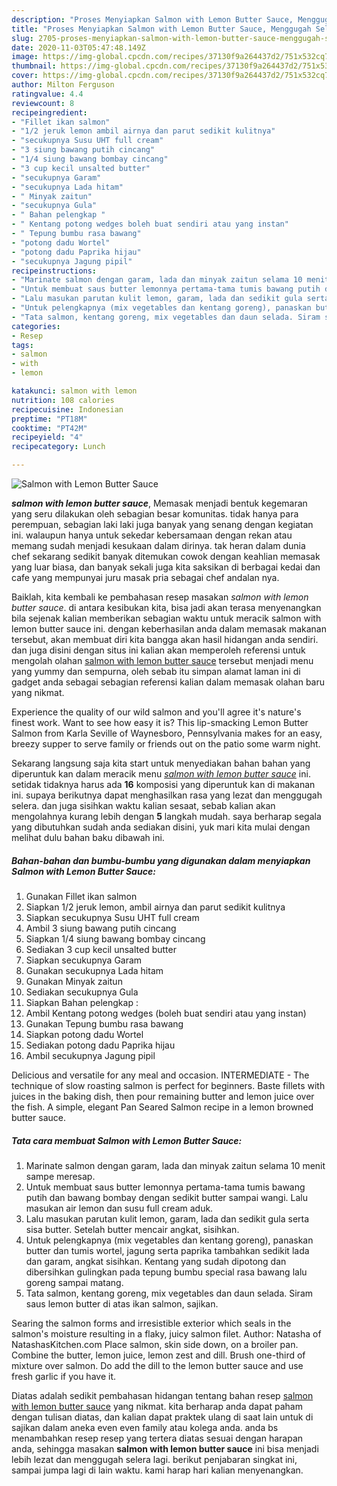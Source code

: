 ```yaml
---
description: "Proses Menyiapkan Salmon with Lemon Butter Sauce, Menggugah Selera"
title: "Proses Menyiapkan Salmon with Lemon Butter Sauce, Menggugah Selera"
slug: 2705-proses-menyiapkan-salmon-with-lemon-butter-sauce-menggugah-selera
date: 2020-11-03T05:47:48.149Z
image: https://img-global.cpcdn.com/recipes/37130f9a264437d2/751x532cq70/salmon-with-lemon-butter-sauce-foto-resep-utama.jpg
thumbnail: https://img-global.cpcdn.com/recipes/37130f9a264437d2/751x532cq70/salmon-with-lemon-butter-sauce-foto-resep-utama.jpg
cover: https://img-global.cpcdn.com/recipes/37130f9a264437d2/751x532cq70/salmon-with-lemon-butter-sauce-foto-resep-utama.jpg
author: Milton Ferguson
ratingvalue: 4.4
reviewcount: 8
recipeingredient:
- "Fillet ikan salmon"
- "1/2 jeruk lemon ambil airnya dan parut sedikit kulitnya"
- "secukupnya Susu UHT full cream"
- "3 siung bawang putih cincang"
- "1/4 siung bawang bombay cincang"
- "3 cup kecil unsalted butter"
- "secukupnya Garam"
- "secukupnya Lada hitam"
- " Minyak zaitun"
- "secukupnya Gula"
- " Bahan pelengkap "
- " Kentang potong wedges boleh buat sendiri atau yang instan"
- " Tepung bumbu rasa bawang"
- "potong dadu Wortel"
- "potong dadu Paprika hijau"
- "secukupnya Jagung pipil"
recipeinstructions:
- "Marinate salmon dengan garam, lada dan minyak zaitun selama 10 menit sampe meresap."
- "Untuk membuat saus butter lemonnya pertama-tama tumis bawang putih dan bawang bombay dengan sedikit butter sampai wangi. Lalu masukan air lemon dan susu full cream aduk."
- "Lalu masukan parutan kulit lemon, garam, lada dan sedikit gula serta sisa butter. Setelah butter mencair angkat, sisihkan."
- "Untuk pelengkapnya (mix vegetables dan kentang goreng), panaskan butter dan tumis wortel, jagung serta paprika tambahkan sedikit lada dan garam, angkat sisihkan. Kentang yang sudah dipotong dan dibersihkan gulingkan pada tepung bumbu special rasa bawang lalu goreng sampai matang."
- "Tata salmon, kentang goreng, mix vegetables dan daun selada. Siram saus lemon butter di atas ikan salmon, sajikan."
categories:
- Resep
tags:
- salmon
- with
- lemon

katakunci: salmon with lemon 
nutrition: 108 calories
recipecuisine: Indonesian
preptime: "PT18M"
cooktime: "PT42M"
recipeyield: "4"
recipecategory: Lunch

---
```



![Salmon with Lemon Butter Sauce](https://img-global.cpcdn.com/recipes/37130f9a264437d2/751x532cq70/salmon-with-lemon-butter-sauce-foto-resep-utama.jpg)

<b><i>salmon with lemon butter sauce</i></b>, Memasak menjadi bentuk kegemaran yang seru dilakukan oleh sebagian besar komunitas. tidak hanya para perempuan, sebagian laki laki juga banyak yang senang dengan kegiatan ini. walaupun hanya untuk sekedar kebersamaan dengan rekan atau memang sudah menjadi kesukaan dalam dirinya. tak heran dalam dunia chef sekarang sedikit banyak ditemukan cowok dengan keahlian memasak yang luar biasa, dan banyak sekali juga kita saksikan di berbagai kedai dan cafe yang mempunyai juru masak pria sebagai chef andalan nya.

Baiklah, kita kembali ke pembahasan resep masakan <i>salmon with lemon butter sauce</i>. di antara kesibukan kita, bisa jadi akan terasa menyenangkan bila sejenak kalian memberikan sebagian waktu untuk meracik salmon with lemon butter sauce ini. dengan keberhasilan anda dalam memasak makanan tersebut, akan membuat diri kita bangga akan hasil hidangan anda sendiri. dan juga disini dengan situs ini kalian akan memperoleh referensi untuk mengolah olahan <u>salmon with lemon butter sauce</u> tersebut menjadi menu yang yummy dan sempurna, oleh sebab itu simpan alamat laman ini di gadget anda sebagai sebagian referensi kalian dalam memasak olahan baru yang nikmat.

Experience the quality of our wild salmon and you&#39;ll agree it&#39;s nature&#39;s finest work. Want to see how easy it is? This lip-smacking Lemon Butter Salmon from Karla Seville of Waynesboro, Pennsylvania makes for an easy, breezy supper to serve family or friends out on the patio some warm night.


Sekarang langsung saja kita start untuk menyediakan bahan bahan yang diperuntuk kan dalam meracik menu <u><i>salmon with lemon butter sauce</i></u> ini. setidak tidaknya harus ada <b>16</b> komposisi yang diperuntuk kan di makanan ini. supaya berikutnya dapat menghasilkan rasa yang lezat dan menggugah selera. dan juga sisihkan waktu kalian sesaat, sebab kalian akan mengolahnya kurang lebih dengan <b>5</b> langkah mudah. saya berharap segala yang dibutuhkan sudah anda sediakan disini, yuk mari kita mulai dengan melihat dulu bahan baku dibawah ini.

<!--inarticleads1-->

##### Bahan-bahan dan bumbu-bumbu yang digunakan dalam menyiapkan Salmon with Lemon Butter Sauce:

1. Gunakan Fillet ikan salmon
1. Siapkan 1/2 jeruk lemon, ambil airnya dan parut sedikit kulitnya
1. Siapkan secukupnya Susu UHT full cream
1. Ambil 3 siung bawang putih cincang
1. Siapkan 1/4 siung bawang bombay cincang
1. Sediakan 3 cup kecil unsalted butter
1. Siapkan secukupnya Garam
1. Gunakan secukupnya Lada hitam
1. Gunakan  Minyak zaitun
1. Sediakan secukupnya Gula
1. Siapkan  Bahan pelengkap :
1. Ambil  Kentang potong wedges (boleh buat sendiri atau yang instan)
1. Gunakan  Tepung bumbu rasa bawang
1. Siapkan potong dadu Wortel
1. Sediakan potong dadu Paprika hijau
1. Ambil secukupnya Jagung pipil


Delicious and versatile for any meal and occasion. INTERMEDIATE - The technique of slow roasting salmon is perfect for beginners. Baste fillets with juices in the baking dish, then pour remaining butter and lemon juice over the fish. A simple, elegant Pan Seared Salmon recipe in a lemon browned butter sauce. 

<!--inarticleads2-->

##### Tata cara membuat Salmon with Lemon Butter Sauce:

1. Marinate salmon dengan garam, lada dan minyak zaitun selama 10 menit sampe meresap.
1. Untuk membuat saus butter lemonnya pertama-tama tumis bawang putih dan bawang bombay dengan sedikit butter sampai wangi. Lalu masukan air lemon dan susu full cream aduk.
1. Lalu masukan parutan kulit lemon, garam, lada dan sedikit gula serta sisa butter. Setelah butter mencair angkat, sisihkan.
1. Untuk pelengkapnya (mix vegetables dan kentang goreng), panaskan butter dan tumis wortel, jagung serta paprika tambahkan sedikit lada dan garam, angkat sisihkan. Kentang yang sudah dipotong dan dibersihkan gulingkan pada tepung bumbu special rasa bawang lalu goreng sampai matang.
1. Tata salmon, kentang goreng, mix vegetables dan daun selada. Siram saus lemon butter di atas ikan salmon, sajikan.


Searing the salmon forms and irresistible exterior which seals in the salmon&#39;s moisture resulting in a flaky, juicy salmon filet. Author: Natasha of NatashasKitchen.com Place salmon, skin side down, on a broiler pan. Combine the butter, lemon juice, lemon zest and dill. Brush one-third of mixture over salmon. Do add the dill to the lemon butter sauce and use fresh garlic if you have it. 

Diatas adalah sedikit pembahasan hidangan tentang bahan resep <u>salmon with lemon butter sauce</u> yang nikmat. kita berharap anda dapat paham dengan tulisan diatas, dan kalian dapat praktek ulang di saat lain untuk di sajikan dalam aneka even even family atau kolega anda. anda bs menambahkan resep resep yang tertera diatas sesuai dengan harapan anda, sehingga masakan <b>salmon with lemon butter sauce</b> ini bisa menjadi lebih lezat dan menggugah selera lagi. berikut penjabaran singkat ini, sampai jumpa lagi di lain waktu. kami harap hari kalian menyenangkan.
